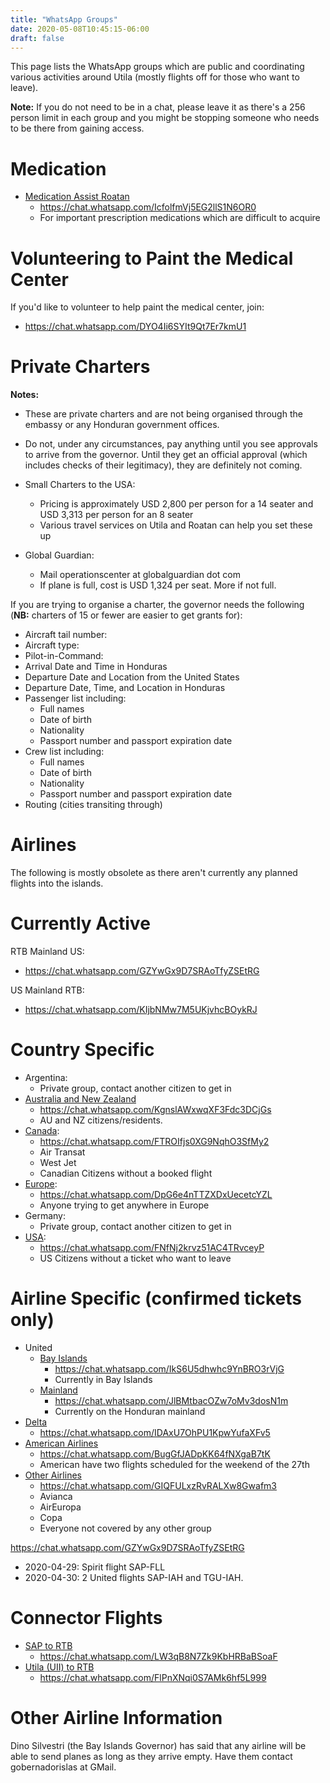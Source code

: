 ```yaml
---
title: "WhatsApp Groups"
date: 2020-05-08T10:45:15-06:00
draft: false
---
```


This page lists the WhatsApp groups which are public and coordinating various
activities around Utila (mostly flights off for those who want to leave).

**Note:** If you do not need to be in a chat, please leave it as there's a 256
person limit in each group and you might be stopping someone who needs to be
there from gaining access.

Medication
==========

* [Medication Assist Roatan](https://chat.whatsapp.com/IcfolfmVj5EG2llS1N6OR0)
  * https://chat.whatsapp.com/IcfolfmVj5EG2llS1N6OR0
  * For important prescription medications which are difficult to acquire

Volunteering to Paint the Medical Center
========================================

If you'd like to volunteer to help paint the medical center, join:
* https://chat.whatsapp.com/DYO4Ii6SYIt9Qt7Er7kmU1

Private Charters
================

**Notes:**
* These are private charters and are not being organised through the embassy or
  any Honduran government offices.
* Do not, under any circumstances, pay anything until you see approvals to
  arrive from the governor. Until they get an official approval (which includes
  checks of their legitimacy), they are definitely not coming.

* Small Charters to the USA:
  * Pricing is approximately USD 2,800 per person for a 14 seater and USD 3,313
    per person for an 8 seater
  * Various travel services on Utila and Roatan can help you set these up
* Global Guardian:
  * Mail operationscenter at globalguardian dot com
  * If plane is full, cost is USD 1,324 per seat. More if not full.

If you are trying to organise a charter, the governor needs the following
(**NB:** charters of 15 or fewer are easier to get grants for):
* Aircraft tail number:
* Aircraft type:
* Pilot-in-Command:
* Arrival Date and Time in Honduras
* Departure Date and Location from the United States
* Departure Date, Time, and Location in Honduras
* Passenger list including:
  * Full names
  * Date of birth
  * Nationality
  * Passport number and passport expiration date
* Crew list including:
  * Full names
  * Date of birth
  * Nationality
  * Passport number and passport expiration date
* Routing (cities transiting through)

Airlines
========

The following is mostly obsolete as there aren't currently any planned flights
into the islands.

Currently Active
================

RTB Mainland US:
* https://chat.whatsapp.com/GZYwGx9D7SRAoTfyZSEtRG

US Mainland RTB:
* https://chat.whatsapp.com/KIjbNMw7M5UKjvhcBOykRJ

Country Specific
================

* Argentina:
  * Private group, contact another citizen to get in
* [Australia and New Zealand](https://chat.whatsapp.com/KgnslAWxwqXF3Fdc3DCjGs)
  * https://chat.whatsapp.com/KgnslAWxwqXF3Fdc3DCjGs
  * AU and NZ citizens/residents.
* [Canada](https://chat.whatsapp.com/FTROIfjs0XG9NqhO3SfMy2):
  * https://chat.whatsapp.com/FTROIfjs0XG9NqhO3SfMy2
  * Air Transat
  * West Jet
  * Canadian Citizens without a booked flight
* [Europe](https://chat.whatsapp.com/DpG6e4nTTZXDxUecetcYZL):
  * https://chat.whatsapp.com/DpG6e4nTTZXDxUecetcYZL
  * Anyone trying to get anywhere in Europe
* Germany:
  * Private group, contact another citizen to get in
* [USA](https://chat.whatsapp.com/FNfNj2krvz51AC4TRvceyP):
  * https://chat.whatsapp.com/FNfNj2krvz51AC4TRvceyP
  * US Citizens without a ticket who want to leave

Airline Specific (confirmed tickets only)
=========================================

* United
  * [Bay Islands](https://chat.whatsapp.com/IkS6U5dhwhc9YnBRO3rVjG)
    * https://chat.whatsapp.com/IkS6U5dhwhc9YnBRO3rVjG
    * Currently in Bay Islands
  * [Mainland](https://chat.whatsapp.com/JlBMtbacOZw7oMv3dosN1m)
    * https://chat.whatsapp.com/JlBMtbacOZw7oMv3dosN1m
    * Currently on the Honduran mainland
* [Delta](https://chat.whatsapp.com/IDAxU7OhPU1KpwYufaXFv5)
  * https://chat.whatsapp.com/IDAxU7OhPU1KpwYufaXFv5
* [American Airlines](https://chat.whatsapp.com/BugGfJADpKK64fNXgaB7tK)
  * https://chat.whatsapp.com/BugGfJADpKK64fNXgaB7tK
  * American have two flights scheduled for the weekend of the 27th
* [Other Airlines](https://chat.whatsapp.com/GIQFULxzRvRALXw8Gwafm3)
  * https://chat.whatsapp.com/GIQFULxzRvRALXw8Gwafm3
  * Avianca
  * AirEuropa
  * Copa
  * Everyone not covered by any other group

https://chat.whatsapp.com/GZYwGx9D7SRAoTfyZSEtRG
* 2020-04-29: Spirit flight SAP-FLL
* 2020-04-30: 2 United flights SAP-IAH and TGU-IAH.

Connector Flights
=================

* [SAP to RTB](https://chat.whatsapp.com/LW3qB8N7Zk9KbHRBaBSoaF)
  * https://chat.whatsapp.com/LW3qB8N7Zk9KbHRBaBSoaF
* [Utila (UII) to RTB](https://chat.whatsapp.com/FlPnXNqi0S7AMk6hf5L999)
  * https://chat.whatsapp.com/FlPnXNqi0S7AMk6hf5L999

Other Airline Information
=========================

Dino Silvestri (the Bay Islands Governor) has said that any airline will be
able to send planes as long as they arrive empty. Have them contact
gobernadorislas at GMail.
